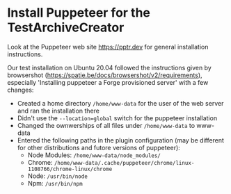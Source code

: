 # Install Puppeteer for the TestArchiveCreator

Look at the Puppeteer web site https://pptr.dev for general installation instructions. 

Our test installation on Ubuntu 20.04 followed the instructions given by browsershot (https://spatie.be/docs/browsershot/v2/requirements),
especially 'Installing puppeteer a Forge provisioned server' with a few changes:

* Created a home directory `/home/www-data` for the user of the web server and  ran the installation there
* Didn't use the `--location=global` switch for the puppeteer installation
* Changed the ownwerships of all files under `/home/www-data` to www-data
* Entered the following paths in the plugin configuration (may be different for other distributions and futore versions of puppeteer):
  * Node Modules: `/home/www-data/node_modules/`
  * Chrome: `/home/www-data/.cache/puppeteer/chrome/linux-1108766/chrome-linux/chrome`
  * Node: `/usr/bin/node`
  * Npm: `/usr/bin/npm`




